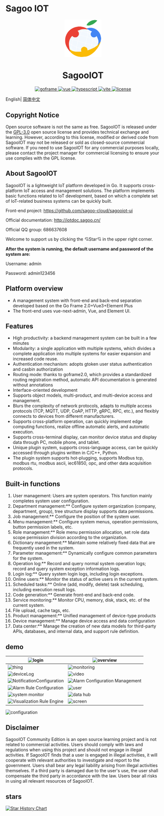 Sagoo IOT
========

<div align="center">
	<img width="120px" src="https://raw.githubusercontent.com/sagoo-cloud/.github/main/profile/logo.svg">
    <p>
        <h1>SagooIOT </h1>
    </p>
    <p align="center">
        <a href="https://goframe.org/pages/viewpage.action?pageId=1114119" target="_blank">
	        <img src="https://img.shields.io/badge/goframe-2.2-green" alt="goframe">
	    </a>
	    <a href="https://v3.vuejs.org/" target="_blank">
	        <img src="https://img.shields.io/badge/vue.js-vue3.x-green" alt="vue">
	    </a>
		<a href="https://www.tslang.cn/" target="_blank">
	        <img src="https://img.shields.io/badge/typescript-%3E4.0.0-blue" alt="typescript">
	    </a>
		<a href="https://vitejs.dev/" target="_blank">
		    <img src="https://img.shields.io/badge/vite-%3E2.0.0-yellow" alt="vite">
		</a>
		<a href="https://github.com/sagoo-cloud/sagooiot/blob/main/LICENSE" target="_blank">
		    <img src="https://img.shields.io/badge/license-GPL3.0-success" alt="license">
		</a>
	</p>
</div>

English| [简体中文](./README_ZH.md)

## Copyright Notice

Open source software is not the same as free. SagooIOT is released under the [GPL-3.0](LICENSE) open source license and provides technical exchange and learning. However, according to this license, modified or derived code from SagooIOT may not be released or sold as closed-source commercial software. If you need to use SagooIOT for any commercial purposes locally, please contact the project manager for commercial licensing to ensure your use complies with the GPL license.

## About SagooIOT

SagooIOT is a lightweight IoT platform developed in Go. It supports cross-platform IoT access and management solutions. The platform implements basic functions related to IoT development, based on which a complete set of IoT-related business systems can be quickly built.

Front-end project: https://github.com/sagoo-cloud/sagooiot-ui

Official documentation: http://iotdoc.sagoo.cn/

Official QQ group: 686637608

Welcome to support us by clicking the 💘Star💘 in the upper right corner.

**After the system is running, the default username and password of the system are:**

Username: admin

Password: admin123456

## Platform overview

* A management system with front-end and back-end separation developed based on the Go Frame 2.0+Vue3+Element Plus
* The front-end uses vue-next-admin, Vue, and Element UI.

## Features

* High productivity: a backend management system can be built in a few minutes
* Modularity: a single application with multiple systems, which divides a complete application into multiple systems for easier expansion and increased code reuse.
* Authentication mechanism: adopts gtoken user status authentication and casbin authorization
* Routing mode: thanks to goframe2.0, which provides a standardized routing registration method, automatic API documentation is generated without annotations
* Interface-oriented development
* Supports object models, multi-product, and multi-device access and management.
* Blurs the complexity of network protocols, adapts to multiple access protocols (TCP, MQTT, UDP, CoAP, HTTP, gRPC, RPC, etc.), and flexibly connects to devices from different manufacturers.
* Supports cross-platform operation, can quickly implement edge computing functions, realize offline automatic alerts, and automatic execution.
* Supports cross-terminal display, can monitor device status and display data through PC, mobile phone, and tablet.
* Unique plugin system, supports cross-language access, can be quickly accessed through plugins written in C/C++, Python.
* The plugin system supports hot-plugging, supports Modbus tcp, modbus rtu, modbus ascii, iec61850, opc, and other data acquisition protocols.

## Built-in functions

1. User management: Users are system operators. This function mainly completes system user configuration.
2. Department management:** Configure system organization (company, department, group), tree structure display supports data permissions.
3. Job management:** Configure the position of the system user.
4. Menu management:** Configure system menus, operation permissions, button permission labels, etc.
5. Role management:** Role menu permission allocation, set role data scope permission division according to the organization.
6. Dictionary management:** Maintain some relatively fixed data that are frequently used in the system.
7. Parameter management:** Dynamically configure common parameters for the system.
8. Operation log:** Record and query normal system operation logs; record and query system exception information logs.
9. Login log:** Query system login logs, including login exceptions.
10. Online users:** Monitor the status of active users in the current system.
11. Scheduled tasks:** Online (add, modify, delete) task scheduling, including execution result logs.
12. Code generation:** Generate front-end and back-end code.
13. Service monitoring:** Monitor CPU, memory, disk, stack, etc. of the current system.
14. File upload, cache tags, etc.
15. Product management:** Unified management of device-type products
16. Device management:** Manage device access and data configuration
17. Data center:** Manage the creation of new data models for third-party APIs, databases, and internal data, and support rule definition.


## demo

| ![login](https://iotdoc.sagoo.cn/imgs/demo/01.png)     | ![overview](https://iotdoc.sagoo.cn/imgs/demo/02.png)                       |
|--------------------------------------------------------|-----------------------------------------------------------------------------|
| ![thing](https://iotdoc.sagoo.cn/imgs/demo/03.png)     | ![monitoring](https://iotdoc.sagoo.cn/imgs/demo/04.png)                     |
| ![deviceLog](https://iotdoc.sagoo.cn/imgs/demo/05.png) | ![video](https://iotdoc.sagoo.cn/imgs/demo/08.png)                          |
| ![NotificationConfiguration](https://iotdoc.sagoo.cn/imgs/demo/09.png)   | ![Alarm Configuration Management](https://iotdoc.sagoo.cn/imgs/demo/10.png) |
| ![Alarm Rule Configuration](https://iotdoc.sagoo.cn/imgs/demo/11.png)    | ![user](https://iotdoc.sagoo.cn/imgs/demo/12.png)                           |
| ![system monitor](https://iotdoc.sagoo.cn/imgs/demo/13.png)      | ![data hub](https://iotdoc.sagoo.cn/imgs/demo/14.png)                       |
| ![Visualization Rule Engine](https://iotdoc.sagoo.cn/imgs/demo/07.png)   | ![screen](https://iotdoc.sagoo.cn/imgs/demo/06.png)                          |

![configuration](https://iotdoc.sagoo.cn/imgs/configure.jpg)

## Disclaimer

SagooIOT Community Edition is an open source learning project and is not related to commercial activities. Users should comply with laws and regulations when using this project and should not engage in illegal activities. If SagooIOT finds that a user is engaged in illegal activities, it will cooperate with relevant authorities to investigate and report to the government. Users shall bear any legal liability arising from illegal activities themselves. If a third party is damaged due to the user's use, the user shall compensate the third party in accordance with the law. Users bear all risks in using all relevant resources of SagooIOT.


## stars

[![Star History Chart](https://api.star-history.com/svg?repos=sagoo-cloud/sagooiot&type=Date)](https://star-history.com/#sagoo-cloud/sagooiot&Date)

